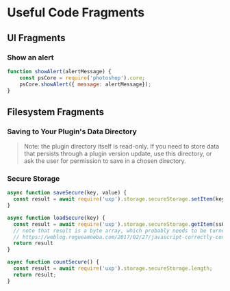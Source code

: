 # Useful Code Fragments

## UI Fragments

### Show an alert
````js
function showAlert(alertMessage) {
    const psCore = require('photoshop').core;
    psCore.showAlert({ message: alertMessage});
}
````

## Filesystem Fragments

### Saving to Your Plugin's Data Directory
>Note: the plugin directory itself is read-only. If you need to store data that persists through a plugin version update, use this directory, or ask the user for permission to save in a chosen directory.

### Secure Storage
````js
async function saveSecure(key, value) {
  const result = await require('uxp').storage.secureStorage.setItem(key, value);
}

async function loadSecure(key) {
  const result = await require('uxp').storage.secureStorage.getItem(ssKey);
  // note that result is a byte array, which probably needs to be turned into a string. See this article for more info:
  // https://weblog.rogueamoeba.com/2017/02/27/javascript-correctly-converting-a-byte-array-to-a-utf-8-string/
  return result
}

async function countSecure() {
  const result = await require('uxp').storage.secureStorage.length;
  return result;
}
````